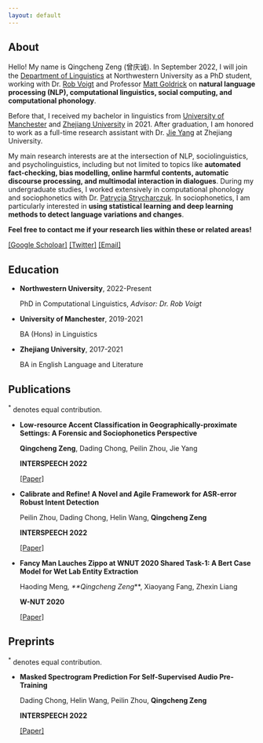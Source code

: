 ```yaml
---
layout: default
---
```



## About
Hello! My name is Qingcheng Zeng (曾庆诚). In September 2022, I will join the [Department of Linguistics](https://linguistics.northwestern.edu/) at Northwestern University as a PhD student, working with Dr. [Rob Voigt](https://faculty.wcas.northwestern.edu/robvoigt/) and Professor [Matt Goldrick](https://faculty.wcas.northwestern.edu/matt-goldrick/#!/) on **natural language processing (NLP), computational linguistics, social computing, and computational phonology**.

Before that, I received my bachelor in linguistics from [University of Manchester](https://www.alc.manchester.ac.uk/linguistics-and-english-language/) and [Zhejiang University](http://www.sis.zju.edu.cn/sisenglish/main.htm) in 2021. After graduation, I am honored to work as a full-time research assistant with Dr. [Jie Yang](https://ylab.top/jieyang/) at Zhejiang University.

My main research interests are at the intersection of NLP, sociolinguistics, and psycholinguistics, including but not limited to topics like **automated fact-checking, bias modelling, online harmful contents, automatic discourse processing, and multimodal interaction in dialogues**. During my undergraduate studies, I worked extensively in computational phonology and sociophonetics with Dr. [Patrycja Strycharczuk](https://www.research.manchester.ac.uk/portal/patrycja.strycharczuk.html). In sociophonetics, I am particularly interested in **using statistical learning and deep learning methods to detect language variations and changes**.

**Feel free to contact me if your research lies within these or related areas!**

[[Google Scholoar]](https://scholar.google.com/citations?user=i0K71KQAAAAJ&hl) [[Twitter]](https://twitter.com/SteveZeng7) [[Email]](mailto:qingchengzeng@outlook.com)

## Education
  
- **Northwestern University**, 2022-Present
  
  PhD in Computational Linguistics, *Advisor: Dr. Rob Voigt*
  
- **University of Manchester**, 2019-2021
    
  BA (Hons) in Linguistics
  
- **Zhejiang University**, 2017-2021
    
  BA in English Language and Literature
  

## Publications

<sup>*</sup> denotes equal contribution.

- **Low-resource Accent Classification in Geographically-proximate Settings: A Forensic and Sociophonetics Perspective**

  **Qingcheng Zeng**, Dading Chong, Peilin Zhou, Jie Yang
  
  **INTERSPEECH 2022**
  
  [[Paper]](/personal_homepage_assets/papers/INTERSPEECH_2022.pdf)

- **Calibrate and Refine! A Novel and Agile Framework for ASR-error Robust Intent Detection**

  Peilin Zhou, Dading Chong, Helin Wang, **Qingcheng Zeng**
  
  **INTERSPEECH 2022**
  
  [[Paper]](/personal_homepage_assets/papers/2205.11008.pdf)
  
- **Fancy Man Lauches Zippo at WNUT 2020 Shared Task-1: A Bert Case Model for Wet Lab Entity Extraction**

  Haoding Meng<sup>*</sup>, **Qingcheng Zeng<sup>*</sup>**, Xiaoyang Fang, Zhexin Liang
  
  **W-NUT 2020**
  
  [[Paper]](/personal_homepage_assets/papers/2009.12997.11008.pdf)

## Preprints

<sup>*</sup> denotes equal contribution.

- **Masked Spectrogram Prediction For Self-Supervised Audio Pre-Training**

  Dading Chong, Helin Wang, Peilin Zhou, **Qingcheng Zeng**
  
  **INTERSPEECH 2022**
  
  [[Paper]](/personal_homepage_assets/papers/2204.12768.pdf)
  

